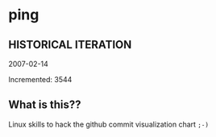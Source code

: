 # ping

## HISTORICAL ITERATION
2007-02-14

Incremented: 3544

## What is this?? 
Linux skills to hack the github commit visualization chart `;-)`
